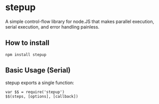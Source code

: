 # stepup

A simple control-flow library for node.JS that makes parallel execution, serial execution, and error handling painless.

## How to install

    npm install stepup

## Basic Usage (Serial)

stepup exports a single function:

    var $$ = require('stepup')
    $$(steps, [options], [callback])
